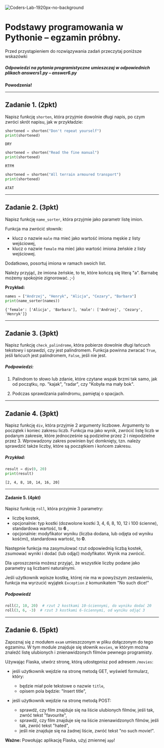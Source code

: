 ![Coders-Lab-1920px-no-background](https://user-images.githubusercontent.com/30623667/104709394-2cabee80-571f-11eb-9518-ea6a794e558e.png)


# Podstawy programowania w Pythonie &ndash; egzamin próbny.

Przed przystąpieniem do rozwiązywania zadań przeczytaj poniższe wskazówki

##### Odpowiedzi na pytania programistyczne umieszczaj w odpowiednich plikach *answers1.py* &ndash; *answer6.py*

**Powodzenia!**

----------------------------------------------------------------------------------------

## Zadanie 1. (2pkt)

Napisz funkcję `shorten`, która przyjmie dowolnie długi napis, po czym zwróci skrót napisu, jak w przykładzie:

```python
shortened = shorten("Don't repeat yourself")
print(shortened)
```
```
DRY
```
```python
shortened = shorten("Read the fine manual")
print(shortened)
```
```
RTFM
```
```python
shortened = shorten("All terrain armoured transport")
print(shortened)
```
```
ATAT
```

---

## Zadanie 2. (3pkt)

Napisz funkcję `name_sorter`, która przyjmie jako parametr listę imion. 

Funkcja ma zwrócić słownik:
* klucz o nazwie `male` ma mieć jako wartość imiona męskie z listy wejściowej,
* klucz o nazwie `female` ma mieć jako wartość imiona żeńskie z listy wejściowej.

Dodatkowo, posortuj imiona w ramach swoich list.

Należy przyjąć, że imiona żeńskie, to te, które kończą się literą "a". Barnabę możemy spokojnie zignorować. ;-)

**Przykład:**
```python
names = ["Andrzej", "Henryk", "Alicja", "Cezary", "Barbara"]
print(name_sorter(names))
```

```
{'female': ['Alicja', 'Barbara'], 'male': ['Andrzej', 'Cezary', 'Henryk']}
```

---

## Zadanie 3. (3pkt)

Napisz funkcję `check_palindrome`, która pobierze dowolnie długi łańcuch tekstowy i sprawdzi, czy jest palindromem. 
Funkcja powinna zwracać `True`, jeśli łańcuch jest palindromem, `False`, jeśli nie jest.

##### Podpowiedzi:
1. Palindrom to słowo lub zdanie, które czytane wspak brzmi tak samo, jak od początku, np. "kajak", "radar", czy 
"Kobyła ma mały bok".

2. Podczas sprawdzania palindromu, pamiętaj o spacjach.

---

## Zadanie 4. (3pkt)

Napisz funkcję `div`, która przyjmie 2 argumenty liczbowe. Argumenty to początek i koniec zakresu liczb. 
Funkcja ma jako wynik, zwrócić listę liczb w podanym zakresie, które jednocześnie są podzielne przez 2 
i niepodzielne przez 3.
Wprowadzony zakres powinien być domknięty, tzn. należy sprawdzić także liczby, które są początkiem i końcem zakresu.


##### Przykład:
```python
result = div(0, 20)
print(result)
```
```
[2, 4, 8, 10, 14, 16, 20]
```

---

#### Zadanie 5. (4pkt)

Napisz funkcję `roll`, która przyjmie 3 parametry: 

* liczbę kostek, 
* opcjonalnie: typ kostki (dozwolone kostki 3, 4, 6, 8, 10, 12 i 100 ścienne), standardowa wartość, to **6** ,
* opcjonalnie: modyfikator wyniku (liczba dodana, lub odjęta od wyniku kośćmi), standardowa wartość, to **0**.

Następnie funkcja ma zasymulować rzut odpowiednią liczbą kostek, zsumować wyniki i dodać (lub odjąć) modyfikator. Wynik ma zwrócić.

Dla uproszczenia możesz przyjąć, że wszystkie liczby podane jako parametry są liczbami naturalnymi.

Jeśli użytkownik wpisze kostkę, której nie ma w powyższym zestawieniu, funkcja ma wyrzucić wyjątek `Exception` z komunikatem "No such dice!" 


##### Podpowiedź
```python
roll(2, 10, 20)  # rzut 2 kostkami 10-ściennymi, do wyniku dodać 20
roll(3, 6, -3)  # rzut 3 kostkami 6-ściennymi, od wyniku odjąć 3
```

---

## Zadanie 6. (5pkt)

 Zapoznaj się z modułem `exam` umieszczonym w pliku dołączonym do tego egzaminu. W tym module znajduje się słownik `movies`, w którym można znaleźć listę ulubionych i znienawidzonych filmów pewnego programisty. 

 Używając Flaska, utwórz stronę, którą udostępnisz pod adresem `/movies`:
 
 * jeśli użytkownik wejdzie na stronę metodą GET, wyświetl formularz, który:
    * będzie miał pole tekstowe o nazwie `title`,
    * opisem pola będzie: "Insert title",

* jeśli użytkownik wejdzie na stronę metodą POST:
    * sprawdź, czy film znajduje się na liście ulubionych filmów, jeśli tak, zwróć tekst "favourite",
    * sprawdź, czy film znajduje się na liście znienawidzonych filmów, jeśli tak, zwróć tekst "hated",
    * jeśli nie znajduje się na żadnej liście, zwróć tekst "no such movie!".
    
**Ważne:** Powołując aplikację Flaska, użyj zmiennej `app`!